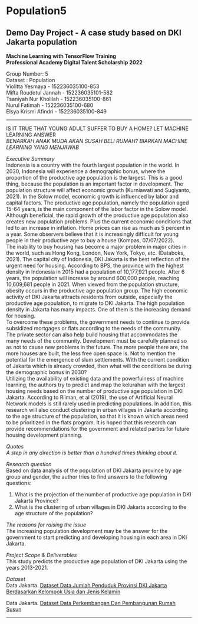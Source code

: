 # Population5
## Demo Day Project - A case study based on DKI Jakarta population
**Machine Learning with TensorFlow Training** \
**Professional Academy Digital Talent Scholarship 2022** 


Group Number: 5 \
Dataset : Population \
Violitta Yesmaya - 152236035100-853 \
Mifta Roudotul Jannah - 152236035101-582 \
Tsaniyah Nur Kholilah - 152236035100-861 \
Nurul Fatimah - 152236035100-680 \
Elsya Krismi Afindri - 152236035100-849 


----

IS IT TRUE THAT YOUNG ADULT SUFFER TO BUY A HOME? LET MACHINE LEARNING ANSWER \
*BENARKAH ANAK MUDA AKAN SUSAH BELI RUMAH? BIARKAN MACHINE LEARNING YANG MENJAWAB* 

*Executive Summary* \
		Indonesia is a country with the fourth largest population in the world. In 2030, Indonesia will experience a demographic bonus, where the proportion of the productive age population is the largest. This is a good thing, because the population is an important factor in development. The population structure will affect economic growth (Kurniawati and Sugiyanto, 2021). In the Solow model, economic growth is influenced by labor and capital factors. The productive age population, namely the population aged 15-64 years, is the main component of the labor factor in the Solow model. \
		Although beneficial, the rapid growth of the productive age population also creates new population problems. Plus the current economic conditions that led to an increase in inflation. Home prices can rise as much as 5 percent in a year. Some observers believe that it is increasingly difficult for young people in their productive age to buy a house (Kompas, 07/07/2022). \
		The inability to buy housing has become a major problem in major cities in the world, such as Hong Kong, London, New York, Tokyo, etc. (Databoks, 2021). The capital city of Indonesia, DKI Jakarta is the best reflection of the urgent need for housing. According to BPS, the province with the highest density in Indonesia in 2015 had a population of 10,177,921 people. After 6 years, the population will increase by around 600,000 people, reaching 10,609,681 people in 2021. When viewed from the population structure, obesity occurs in the productive age population group. The high economic activity of DKI Jakarta attracts residents from outside, especially the productive age population, to migrate to DKI Jakarta. The high population density in Jakarta has many impacts. One of them is the increasing demand for housing. \
		To overcome these problems, the government needs to continue to provide subsidized mortgages or flats according to the needs of the community. The private sector can also help build housing that accommodates the many needs of the community. Development must be carefully planned so as not to cause new problems in the future. The more people there are, the more houses are built, the less free open space is. Not to mention the potential for the emergence of slum settlements. With the current condition of Jakarta which is already crowded, then what will the conditions be during the demographic bonus in 2030? \
		Utilizing the availability of existing data and the powerfulness of machine learning, the authors try to predict and map the kelurahan with the largest housing needs based on the number of productive age population in DKI Jakarta. According to Riiman, et al (2019), the use of Artificial Neural Network models is still rarely used in predicting populations. In addition, this research will also conduct clustering in urban villages in Jakarta according to the age structure of the population, so that it is known which areas need to be prioritized in the flats program. It is hoped that this research can provide recommendations for the government and related parties for future housing development planning. 

*Quotes* \
_A step in any direction is better than a hundred times thinking about it._

*Research question* \
Based on data analysis of the population of DKI Jakarta province by age group and gender, the author tries to find answers to the following questions: 
1. What is the projection of the number of productive age population in DKI Jakarta Province? 
2. What is the clustering of urban villages in DKI Jakarta according to the age structure of the population?

*The reasons for raising the issue* \
The increasing population development may be the answer for the government to start predicting and developing housing in each area in DKI Jakarta.

*Project Scope & Deliverables* \
This study predicts the productive age population of DKI Jakarta using the years 2013-2021.

*Dataset* \
Data Jakarta. [Dataset Data Jumlah Penduduk Provinsi DKI Jakarta Berdasarkan Kelompok Usia dan Jenis Kelamin](https://data.jakarta.go.id/dataset/data-jumlah-penduduk-provinsi-dki-jakarta-berdasarkan-kelompok-usia-per-kelurahan)

Data Jakarta. [Dataset Data Perkembangan Dan Pembangunan Rumah Susun](https://data.jakarta.go.id/dataset/data-perkembangan-dan-pembangunan-rumah-susun)

***
